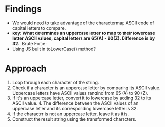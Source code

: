 # Findings
- We would need to take advantage of the charactermap ASCII code of capital letters to compare.
- **key: What determines an uppercase letter to map to their lowercase letter**
**ASCII values, capital letters are 65(A) - 90(Z). Difference is by 32.**
​
Brute Force:
- Using JS built in toLowerCase() method?
​
# Approach
1. Loop through each character of the string.
2. Check if a character is an uppercase letter by comparing its ASCII value. Uppercase letters have ASCII values ranging from 65 (A) to 90 (Z).
3. If it's an uppercase letter, convert it to lowercase by adding 32 to its ASCII value. 4. The difference between the ASCII values of an uppercase letter and its corresponding lowercase letter is 32.
5. If the character is not an uppercase letter, leave it as it is.
6. Construct the result string using the transformed characters.
​
​